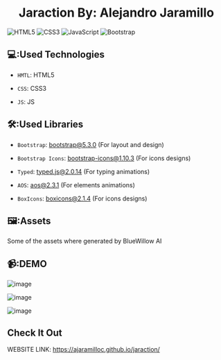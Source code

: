 <h1 align="center"> Jaraction By: Alejandro Jaramillo </h1>

![HTML5](https://img.shields.io/badge/html5-%23E34F26.svg?style=for-the-badge&logo=html5&logoColor=white)
![CSS3](https://img.shields.io/badge/css3-%231572B6.svg?style=for-the-badge&logo=css3&logoColor=white)
![JavaScript](https://img.shields.io/badge/javascript-%23323330.svg?style=for-the-badge&logo=javascript&logoColor=%23F7DF1E)
![Bootstrap](https://img.shields.io/badge/bootstrap-%238511FA.svg?style=for-the-badge&logo=bootstrap&logoColor=white)

## 💻:Used Technologies

- `HMTL`: HTML5

- `CSS`: CSS3

- `JS`: JS

## 🛠️:Used Libraries

- `Bootstrap`: bootstrap@5.3.0 (For layout and design)

- `Bootstrap Icons`: bootstrap-icons@1.10.3 (For icons designs)

- `Typed`: typed.js@2.0.14 (For typing animations)

- `AOS`: aos@2.3.1 (For elements animations)

- `BoxIcons`: boxicons@2.1.4 (For icons designs)

## 🖼️:Assets

Some of the assets where generated by BlueWillow AI

## 📹:DEMO
![image](https://github.com/ajaramilloc/jaraction/assets/92193572/d70a1643-482a-4903-af26-a07d366cfe2e)

![image](https://github.com/ajaramilloc/jaraction/assets/92193572/efbfb00c-e25e-48a7-bbf6-7f47d92a9e2b)

![image](https://github.com/ajaramilloc/jaraction/assets/92193572/4fa64c05-b5b0-4a66-9973-ce5d51826bcc)

## Check It Out

WEBSITE LINK: https://ajaramilloc.github.io/jaraction/
